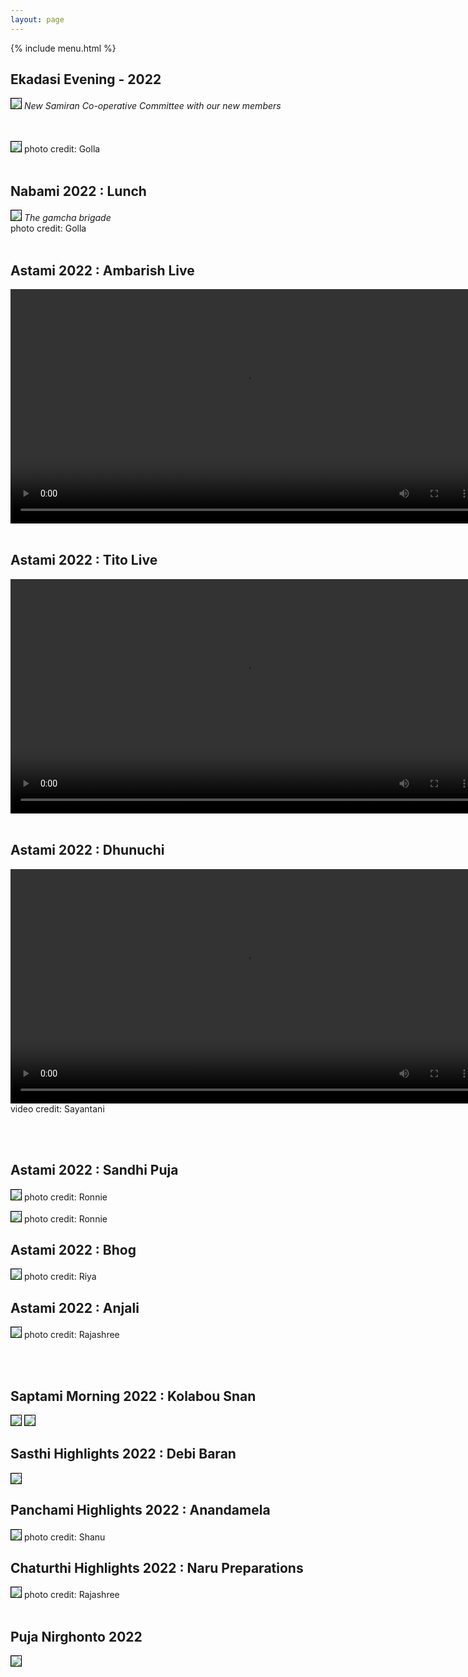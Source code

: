 ```yaml
---
layout: page
---
```


{% include menu.html %}
<div id="fb-root"></div>

<h2>Ekadasi Evening - 2022</h2>
<img style="border:1px solid black;" src="/images/puja2022/2022-ekadasi-samiran.jpg"><img>
<I>New Samiran Co-operative Committee with our new members</I><br/>
<br/><br/>

<div style="color:white;" id="demo"></div>

<img style="border:1px solid black;" src="/images/puja2022/2022-bhasan.jpg"><img>
photo credit: Golla
<br/><br/>
<h2>Nabami 2022 : Lunch</h2>
<img style="border:1px solid black;" src="/images/puja2022/2022-poribeshan.jpg"><img>
<I>The gamcha brigade</I><br/>
photo credit: Golla
<br/><br/>
<h2>Astami 2022 : Ambarish Live</h2>
<video width="750" controls>
  <source type="video/mp4" src="/images/puja2022/2022-astami-bapi.mp4">
  This video rendering is not supported in your browser.
</video>
<br/><br/>
<h2>Astami 2022 : Tito Live</h2>
<video width="750" controls>
  <source type="video/mp4" src="/images/puja2022/2022-astami-tito.mp4">
  This video rendering is not supported in your browser.
</video>
<br/><br/>
<h2>Astami 2022 : Dhunuchi</h2>
<video width="750" controls>
  <source type="video/mp4" src="/images/puja2022/2022-dhunuchi-joy.mp4">
  This video rendering is not supported in your browser.
</video>
video credit: Sayantani

<br/><br/>
<h2>Astami 2022 : Sandhi Puja</h2>
<img style="border:1px solid black;" src="/images/puja2022/2022-sandhi-pujo.jpg"><img>
photo credit: Ronnie

<img style="border:1px solid black;" src="/images/puja2022/2022-astami.jpg"><img>
photo credit: Ronnie

<h2>Astami 2022 : Bhog</h2>
<img style="border:1px solid black;" src="/images/puja2022/2022-pujo-upochar.jpg"><img>
photo credit: Riya

<h2>Astami 2022 : Anjali</h2>
<img style="border:1px solid black;" src="/images/puja2022/2022-astami-pushpanjali.jpg"><img>
photo credit: Rajashree

<br/><br/>
<h2>Saptami Morning 2022 : Kolabou Snan</h2>
<img style="border:1px solid black;" src="/images/puja2022/2022-kolabou1.jpg"><img>
<img style="border:1px solid black;" src="/images/puja2022/2022-kolabou2.jpg"><img>


<h2>Sasthi Highlights 2022 : Debi Baran</h2>
<img style="border:1px solid black;" src="/images/puja2022/2022-sasthi.jpg"><img>



<h2>Panchami Highlights 2022 : Anandamela</h2>
<img style="border:1px solid black;" src="/images/puja2022/2022-anandamela.jpg"><img>
photo credit: Shanu

<h2>Chaturthi Highlights 2022 : Naru Preparations</h2>
<img style="border:1px solid black;" src="/images/puja2022/2022-preparations1.jpg"><img>
photo credit: Rajashree
<br/><br/>
<h2>Puja Nirghonto 2022</h2>
<img style="border:1px solid black;" src="/images/puja2022/nirghonto-2022.jpg"><img>




<script>
		function daysRemaining() {
		  var day  = 30
		  var month = 9
		  var year = 2022

		  var daystocount=new Date(year, month -1, day)
		  today=new Date()
		  daystocount.setFullYear(daystocount.getFullYear())
		  var oneday=1000*60*60*24
		  var daysToGo = (Math.ceil((daystocount.getTime()-today.getTime())/(oneday)))
		  var count = daysToGo *(-1) + 1;

		  if (daysToGo > -7) {
			  var text1 = "<img src='../images/"+count+".jpg'/>";
			  document.getElementById('demo').innerHTML += text1;
		  }
		  else {
			  count = 8;
			  var text2 = "<img src='../images/"+count+".jpg'/>";
			  document.getElementById('demo').innerHTML += text2;
		  }

		}

		daysRemaining();
		document.getElementById("dropbtn2022").style.backgroundColor = "orange";



</script>

